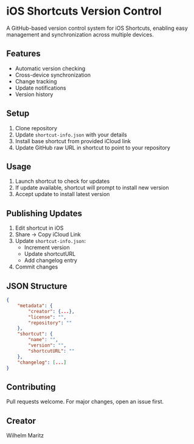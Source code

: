 # iOS Shortcuts Version Control

A GitHub-based version control system for iOS Shortcuts, enabling easy management and synchronization across multiple devices.

## Features
- Automatic version checking
- Cross-device synchronization
- Change tracking
- Update notifications
- Version history

## Setup
1. Clone repository
2. Update `shortcut-info.json` with your details
3. Install base shortcut from provided iCloud link
4. Update GitHub raw URL in shortcut to point to your repository

## Usage
1. Launch shortcut to check for updates
2. If update available, shortcut will prompt to install new version
3. Accept update to install latest version

## Publishing Updates
1. Edit shortcut in iOS
2. Share → Copy iCloud Link
3. Update `shortcut-info.json`:
   - Increment version
   - Update shortcutURL
   - Add changelog entry
4. Commit changes

## JSON Structure
```json
{
    "metadata": {
        "creator": {...},
        "license": "",
        "repository": ""
    },
    "shortcut": {
        "name": "",
        "version": "",
        "shortcutURL": ""
    },
    "changelog": [...]
}
```

## Contributing
Pull requests welcome. For major changes, open an issue first.

## Creator
Wilhelm Maritz